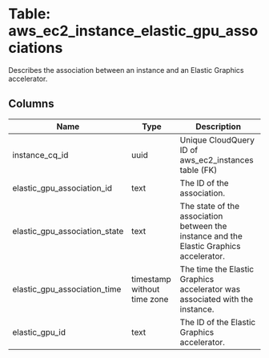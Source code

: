 
# Table: aws_ec2_instance_elastic_gpu_associations
Describes the association between an instance and an Elastic Graphics accelerator.
## Columns
| Name        | Type           | Description  |
| ------------- | ------------- | -----  |
|instance_cq_id|uuid|Unique CloudQuery ID of aws_ec2_instances table (FK)|
|elastic_gpu_association_id|text|The ID of the association.|
|elastic_gpu_association_state|text|The state of the association between the instance and the Elastic Graphics accelerator.|
|elastic_gpu_association_time|timestamp without time zone|The time the Elastic Graphics accelerator was associated with the instance.|
|elastic_gpu_id|text|The ID of the Elastic Graphics accelerator.|
